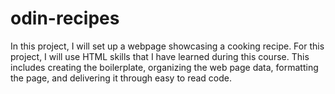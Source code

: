 # odin-recipes

In this project, I will set up a webpage showcasing a cooking recipe. 
For this project, I will use HTML skills that I have learned during this 
course. This includes creating the boilerplate, organizing the web page 
data, formatting the page, and delivering it through easy to read code.
